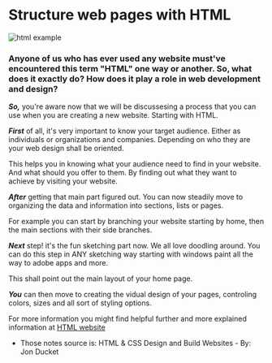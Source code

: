 # **Structure web pages with HTML**
![html example](https://www.ultraedit.com/assets/images/lp/html/html-tag.gif)

### Anyone of us who has ever used any website must've encountered this term "HTML" one way or another. So, what does it exactly do? How does it play a role in web development and design?

_**So,**_ you're aware now that we will be discussesing a process that
you can use when you are creating a new website. Starting with HTML.

_**First**_ of all, it's very important to know your target audience. Either as individuals or organizations and companies. Depending on who they are your web design shall be oriented.

This helps you in knowing what your audience need to find in your website. And what should you offer to them. By finding out what they want to achieve by visiting your website.

_**After**_ getting that main part figured out. You can now steadily move to organizing the data and information into sections, lists or pages.

For example you can start by branching your website starting by home, then the main sections with their side branches.

_**Next**_ step! it's the fun sketching part now. We all love doodling around. You can do this step in ANY sketching way starting with windows paint all the way to adobe apps and more.

This shall point out the main layout of your home page.

_**You**_ can then move to creating the vidual design of your pages, controling colors, sizes and all sort of styling options.

For more information you might find helpful further and more explained information at [HTML website](https://html.com/)

* Those notes source is: HTML & CSS
Design and Build Websites - By: Jon Ducket






